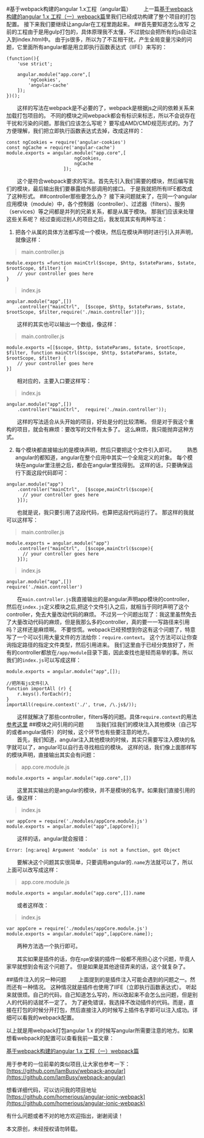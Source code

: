 #基于webpack构建的angular 1.x工程（angular篇）
&emsp;&emsp;上一篇[基于webpack构建的angular 1.x 工程（一）webpack篇]()里我们已经成功构建了整个项目的打包配置。
接下来我们要继续让angular在工程里跑起来。
##首先要知道怎么改写
之前的工程由于是用gulp打包的，具体原理我不太懂，不过貌似会把所有的js自动注入到index.html中。
由于js很多，所以为了不互相干扰，产生全局变量污染的问题，它里面所有angular都是用立即执行函数表达式（IIFE）来写的：
```
(function(){
    'use strict';

    angular.module("app.core",[ 
        'ngCookies',
        'angular-cache'
    ]);
})();
```
&emsp;&emsp;这样的写法在webpack是不必要的了，webpack是根据js之间的依赖关系来加载打包项目的。
不同的模块之间webpack都会有标识来标志，所以不会说存在干扰和污染的问题。那我们应该怎么写呢？
要写成AMD/CMD规范形式的。为了方便理解，我们把立即执行函数表达式去掉，改成这样的：
```
const ngCookies = require('angular-cookies')
const ngCache = require('angular-cache')
module.exports = angular.module("app.core",[ 
                         ngCookies,
                         ngCache
                     ]);
```
&emsp;&emsp;这个是符合webpack要求的写法。首先先引入我们需要的模块，然后编写我们的模块，最后输出我们要暴露给外部调用的接口。
于是我就把所有IIFE都改成了这种形式。
##controller那些要怎么办？
接下来问题就来了，在同一个angular应用模块（module）中，各个控制器（controller）、过滤器（filters）、服务（services）等之间都是并列的兄弟关系，都是从属于模块。
那我们应该来处理这些关系呢？
经过查阅过别人的项目之后，我发现其实有两种写法：
1. 把各个从属的具体方法都写成一个模块，然后在模块声明时进行引入并声明，就像这样：
>main.controller.js
```
module.exports =function mainCtrl($scope, $http, $stateParams, $state, $rootScope, $filter) {
    // your controller goes here
}
```
>index.js
```
angular.module("app",[])
    .controller("mainCtrl",  [$scope, $http, $stateParams, $state, $rootScope, $filter,require('./main.controller')]);
```
&emsp;&emsp;这样的其实也可以输出一个数组，像这样：
>main.controller.js
```
module.exports =[[$scope, $http, $stateParams, $state, $rootScope, $filter, function mainCtrl($scope, $http, $stateParams, $state, $rootScope, $filter) {
    // your controller goes here
}]
```
&emsp;&emsp;相对应的，主要入口要这样写：
>index.js
```
angular.module("app",[])
    .controller("mainCtrl",  require('./main.controller'));
```
&emsp;&emsp;这样的写法适合从头开始的项目，好处是分的比较清晰。
但是对于我这个重构的项目，就会有麻烦：要改写的文件有太多了。
这么麻烦，我只能抛弃这种方式。

2. 每个模块都直接输出的是模块声明，然后只要把这个文件引入即可。
&emsp;&emsp;熟悉angular的都知道，angular在整个应用中其实一个全局定义的对象。
每个模块在angular里注册之后，都会在angular里找得到。
这样的话，只要确保运行下面这段代码即可：
```
angular.module("app")
    .controller("mainCtrl",  [$scope,mainCtrl($scope){
      // your controller goes here
    }]);
```
&emsp;&emsp;也就是说，我只要引用了这段代码，也算把这段代码运行了。
那这样的我就可以这样写：
>main.controller.js
```
module.exports = angular.module("app")
    .controller("mainCtrl",  [$scope,mainCtrl($scope){
      // your controller goes here
    }]);
```
>index.js
```
angular.module("app",[])
require('./main.controller')
```
&emsp;&emsp;在`main.controller.js`我直接输出的是angular声明app模块的controller，然后在`index.js`定义模块之后,把这个文件引入之后，就相当于同时声明了这个controller，免去大量改动代码的麻烦。
不过另一个问题出现了：我这里虽然免去了大量改动代码的麻烦，但是我那么多的controller，真的要一一写路径来引用吗？这样还是麻烦啊。
不要惊慌。webpack已经预想到你这有这个问题了，特意写了一个可以引用大量文件的方法给你：`require.context`。
这个方法可以让你查询指定路径的指定文件类型，然后引用进来。
我们这里由于已经分类放好了，所有的controller都放在`/app/module`目录下面，因此查找也是轻而易举的事。所以我们的`index.js`可以写成这样：
```
module.exports = angular.module("app",[]);

//把所有js文件引入
function importAll (r) {
    r.keys().forEach(r);
}
importAll(require.context('./', true, /\.js$/));

```
&emsp;&emsp;这样就解决了那些controller，filters等的问题。具体`require.context`的用法[参考这里]()
##模块之间引用的问题
&emsp;&emsp;当我们往我们的模块注入其他模块（自己写的或者angular插件）的时候，这个环节也有些要注意的地方。  
&emsp;&emsp;首先，我们知道，angular注入其他模块的时候，其实只需要写注入模块的名字就可以了，angular可以自行去寻找相应的模块。
这样的话，我们像上面那样写的模块声明，直接输出其实会有问题：
>app.core.module.js
```
module.exports = angular.module("app.core",[])
```
&emsp;&emsp;这里其实输出的是angular的模块，并不是模块的名字。如果我们直接引用的话，像这样：
>index.js
```
var appCore = require('./modules/appCore.module.js')
module.exports = angular.module("app",[appCore]);
```
&emsp;&emsp;这样的话，angular就会报错：
```
Error: [ng:areq] Argument 'module' is not a function, got Object
```
&emsp;&emsp;要解决这个问题其实很简单，只要调用angular的`.name`方法就可以了，所以上面可以改写成这样：
>app.core.module.js
```
module.exports = angular.module("app.core",[]).name
```
&emsp;&emsp;或者这样改：
>index.js
```
var appCore = require('./modules/appCore.module.js')
module.exports = angular.module("app",[appCore.name]);
```
&emsp;&emsp;两种方法选一个执行即可。 

&emsp;&emsp;其实如果是插件的话，你在`npm`安装的插件一般都不用担心这个问题，毕竟人家早就想到会有这个问题了。
但是如果是其他途径弄来的话，这个就复杂了。

##插件注入的另一种问题
&emsp;&emsp;上面提到的是插件注入可能会遇到的问题之一。然而还有一种情况。
这种情况就是插件也使用了IIFE（立即执行函数表达式）。
听起来就很烦。自己的代码，自己知道怎么写的，所以改起来不会怎么出问题，但是别人的代码的话就不一定了。
为了避免错误，我选择不改动插件的代码。而是，直接在打包的时候分开打包，然后直接注入的时候写上插件名字即可以注入成功。详细可以看我的webpack配置。
 
以上就是用webpack打包angular 1.x 的时候写angular所需要注意的地方。如果想看webpack的配置可以查看我前一篇文章： 
  
  
[基于webpack构建的angular 1.x 工程（一）webpack篇](./webpack-part.md)
  
用于参考的一位前辈的类似项目,让大家也参考一下：  
[https://github.com/IamBusy/webpack-angular](https://github.com/IamBusy/webpack-angular)  
 
  
想看详细代码，可以访问我的项目地址  
[https://github.com/homerious/angular-ionic-webpack](https://github.com/homerious/angular-ionic-webpack)

有什么问题或者不对的地方欢迎指出，谢谢阅读！  

本文原创，未经授权请勿转载。
